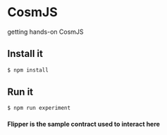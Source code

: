 # CosmJS 

getting hands-on CosmJS

## Install it

```sh
$ npm install
```

## Run it

```sh
$ npm run experiment
```

#### Flipper is the sample contract used to interact here 
